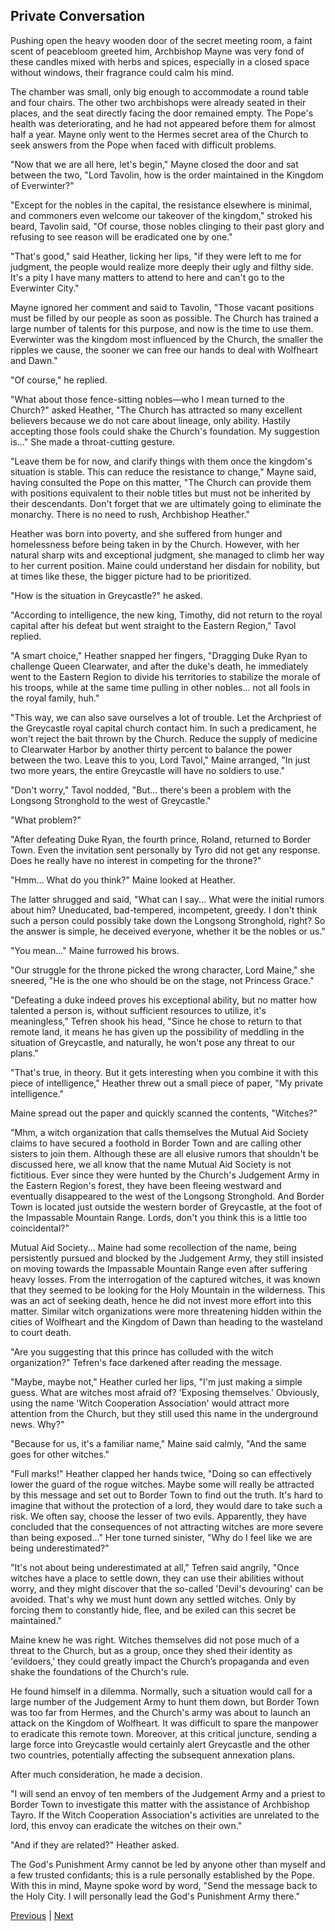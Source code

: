 ## Private Conversation
Pushing open the heavy wooden door of the secret meeting room, a faint scent of peacebloom greeted him, Archbishop Mayne was very fond of these candles mixed with herbs and spices, especially in a closed space without windows, their fragrance could calm his mind.



The chamber was small, only big enough to accommodate a round table and four chairs. The other two archbishops were already seated in their places, and the seat directly facing the door remained empty. The Pope's health was deteriorating, and he had not appeared before them for almost half a year. Mayne only went to the Hermes secret area of the Church to seek answers from the Pope when faced with difficult problems.



"Now that we are all here, let's begin," Mayne closed the door and sat between the two, "Lord Tavolin, how is the order maintained in the Kingdom of Everwinter?"



"Except for the nobles in the capital, the resistance elsewhere is minimal, and commoners even welcome our takeover of the kingdom," stroked his beard, Tavolin said, "Of course, those nobles clinging to their past glory and refusing to see reason will be eradicated one by one."



"That's good," said Heather, licking her lips, "if they were left to me for judgment, the people would realize more deeply their ugly and filthy side. It's a pity I have many matters to attend to here and can't go to the Everwinter City."



Mayne ignored her comment and said to Tavolin, "Those vacant positions must be filled by our people as soon as possible. The Church has trained a large number of talents for this purpose, and now is the time to use them. Everwinter was the kingdom most influenced by the Church, the smaller the ripples we cause, the sooner we can free our hands to deal with Wolfheart and Dawn."



"Of course," he replied.



"What about those fence-sitting nobles—who I mean turned to the Church?" asked Heather, "The Church has attracted so many excellent believers because we do not care about lineage, only ability. Hastily accepting those fools could shake the Church's foundation. My suggestion is..." She made a throat-cutting gesture.



"Leave them be for now, and clarify things with them once the kingdom's situation is stable. This can reduce the resistance to change," Mayne said, having consulted the Pope on this matter, "The Church can provide them with positions equivalent to their noble titles but must not be inherited by their descendants. Don't forget that we are ultimately going to eliminate the monarchy. There is no need to rush, Archbishop Heather."



Heather was born into poverty, and she suffered from hunger and homelessness before being taken in by the Church. However, with her natural sharp wits and exceptional judgment, she managed to climb her way to her current position. Maine could understand her disdain for nobility, but at times like these, the bigger picture had to be prioritized.



"How is the situation in Greycastle?" he asked.



"According to intelligence, the new king, Timothy, did not return to the royal capital after his defeat but went straight to the Eastern Region," Tavol replied.



"A smart choice," Heather snapped her fingers, "Dragging Duke Ryan to challenge Queen Clearwater, and after the duke's death, he immediately went to the Eastern Region to divide his territories to stabilize the morale of his troops, while at the same time pulling in other nobles... not all fools in the royal family, huh."



"This way, we can also save ourselves a lot of trouble. Let the Archpriest of the Greycastle royal capital church contact him. In such a predicament, he won't reject the bait thrown by the Church. Reduce the supply of medicine to Clearwater Harbor by another thirty percent to balance the power between the two. Leave this to you, Lord Tavol," Maine arranged, "In just two more years, the entire Greycastle will have no soldiers to use."



"Don't worry," Tavol nodded, "But... there's been a problem with the Longsong Stronghold to the west of Greycastle."



"What problem?"



"After defeating Duke Ryan, the fourth prince, Roland, returned to Border Town. Even the invitation sent personally by Tyro did not get any response. Does he really have no interest in competing for the throne?"



"Hmm... What do you think?" Maine looked at Heather.



The latter shrugged and said, "What can I say... What were the initial rumors about him? Uneducated, bad-tempered, incompetent, greedy. I don't think such a person could possibly take down the Longsong Stronghold, right? So the answer is simple, he deceived everyone, whether it be the nobles or us."

"You mean..." Maine furrowed his brows.

"Our struggle for the throne picked the wrong character, Lord Maine," she sneered, "He is the one who should be on the stage, not Princess Grace."

"Defeating a duke indeed proves his exceptional ability, but no matter how talented a person is, without sufficient resources to utilize, it's meaningless," Tefren shook his head, "Since he chose to return to that remote land, it means he has given up the possibility of meddling in the situation of Greycastle, and naturally, he won't pose any threat to our plans."

"That's true, in theory. But it gets interesting when you combine it with this piece of intelligence," Heather threw out a small piece of paper, "My private intelligence."

Maine spread out the paper and quickly scanned the contents, "Witches?"

"Mhm, a witch organization that calls themselves the Mutual Aid Society claims to have secured a foothold in Border Town and are calling other sisters to join them. Although these are all elusive rumors that shouldn't be discussed here, we all know that the name Mutual Aid Society is not fictitious. Ever since they were hunted by the Church's Judgement Army in the Eastern Region's forest, they have been fleeing westward and eventually disappeared to the west of the Longsong Stronghold. And Border Town is located just outside the western border of Greycastle, at the foot of the Impassable Mountain Range. Lords, don't you think this is a little too coincidental?"

Mutual Aid Society... Maine had some recollection of the name, being persistently pursued and blocked by the Judgement Army, they still insisted on moving towards the Impassable Mountain Range even after suffering heavy losses. From the interrogation of the captured witches, it was known that they seemed to be looking for the Holy Mountain in the wilderness. This was an act of seeking death, hence he did not invest more effort into this matter. Similar witch organizations were more threatening hidden within the cities of Wolfheart and the Kingdom of Dawn than heading to the wasteland to court death.

"Are you suggesting that this prince has colluded with the witch organization?" Tefren's face darkened after reading the message.



"Maybe, maybe not," Heather curled her lips, "I'm just making a simple guess. What are witches most afraid of? 'Exposing themselves.' Obviously, using the name 'Witch Cooperation Association' would attract more attention from the Church, but they still used this name in the underground news. Why?"



"Because for us, it's a familiar name," Maine said calmly, "And the same goes for other witches."



"Full marks!" Heather clapped her hands twice, "Doing so can effectively lower the guard of the rogue witches. Maybe some will really be attracted by this message and set out to Border Town to find out the truth. It's hard to imagine that without the protection of a lord, they would dare to take such a risk. We often say, choose the lesser of two evils. Apparently, they have concluded that the consequences of not attracting witches are more severe than being exposed..." Her tone turned sinister, "Why do I feel like we are being underestimated?"



"It's not about being underestimated at all," Tefren said angrily, "Once witches have a place to settle down, they can use their abilities without worry, and they might discover that the so-called 'Devil's devouring' can be avoided. That's why we must hunt down any settled witches. Only by forcing them to constantly hide, flee, and be exiled can this secret be maintained."



Maine knew he was right. Witches themselves did not pose much of a threat to the Church, but as a group, once they shed their identity as 'evildoers,' they could greatly impact the Church’s propaganda and even shake the foundations of the Church's rule.



He found himself in a dilemma. Normally, such a situation would call for a large number of the Judgement Army to hunt them down, but Border Town was too far from Hermes, and the Church's army was about to launch an attack on the Kingdom of Wolfheart. It was difficult to spare the manpower to eradicate this remote town. Moreover, at this critical juncture, sending a large force into Greycastle would certainly alert Greycastle and the other two countries, potentially affecting the subsequent annexation plans.



After much consideration, he made a decision.



"I will send an envoy of ten members of the Judgement Army and a priest to Border Town to investigate this matter with the assistance of Archbishop Tayro. If the Witch Cooperation Association's activities are unrelated to the lord, this envoy can eradicate the witches on their own."



"And if they are related?" Heather asked.



The God's Punishment Army cannot be led by anyone other than myself and a few trusted confidants; this is a rule personally established by the Pope. With this in mind, Mayne spoke word by word, "Send the message back to the Holy City. I will personally lead the God's Punishment Army there."





[Previous](CH0136.md) | [Next](CH0138.md)
